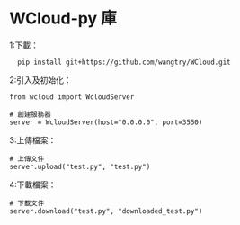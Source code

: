# WCloud-py 庫

1:下載：
```
  pip install git+https://github.com/wangtry/WCloud.git
```
2:引入及初始化：
```
from wcloud import WcloudServer

# 創建服務器
server = WcloudServer(host="0.0.0.0", port=3550)
```
3:上傳檔案：
```
# 上傳文件
server.upload("test.py", "test.py")
```
4:下載檔案：
```
# 下載文件
server.download("test.py", "downloaded_test.py")
```

